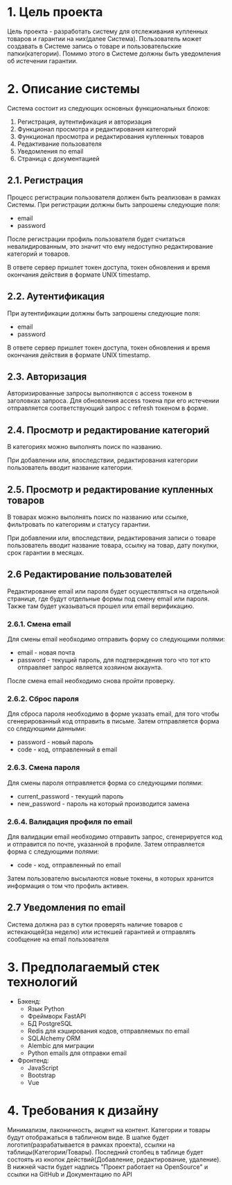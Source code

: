 # 1. Цель проекта
Цель проекта - разработать  систему для отслеживания купленных товаров и гарантии на них(далее Система). Пользователь может создавать в Системе запись о товаре и пользовательские папки(категории). Помимо этого в Системе должны быть уведомления об истечении гарантии.

# 2. Описание системы
Система состоит из следующих основных функциональных блоков:
1. Регистрация, аутентификация и авторизация
2. Функционал просмотра и редактирования категорий
3. Функционал просмотра и редактирования купленных товаров
4. Редактивание пользователя
4. Уведомления по email
5. Страница с документацией

## 2.1. Регистрация
Процесс регистрации пользователя должен быть реализован в рамках Системы. При регистрации должны быть запрошены следующие поля:
- email
- password  

После регистрации профиль пользователя будет считаться невалидированным, это значит что ему недоступно редактирование категорий и товаров.

В ответе сервер пришлет токен доступа, токен обновления и время окончания действия в формате UNIX timestamp.  

## 2.2. Аутентификация 
При аутентификации должны быть запрошены следующие поля:
- email
- password

В ответе сервер пришлет токен доступа, токен обновления и время окончания действия в формате UNIX timestamp. 

## 2.3. Авторизация
Авторизированные запросы выполняются с access токеном в заголовках запроса.
Для обновления access токена при его истечении отправляется соответствующий запрос с refresh токеном в форме. 

## 2.4. Просмотр и редактирование категорий
В категориях можно выполнять поиск по названию. 

При добавлении или, впоследствии, редактирования категории пользователь вводит название категории.

## 2.5. Просмотр и редактирование купленных товаров
В товарах можно выполнять поиск по названию или ссылке, фильтровать по категориям и статусу гарантии.

При добавлении или, впоследствии, редактирования записи о товаре пользователь вводит название товара, ссылку на товар, дату покупки, срок гарантии в месяцах.       

## 2.6 Редактирование пользователей
Редактирование email или пароля будет осуществляться на отдельной странице, где будут отдельные формы под смену email или пароля. Также там будет указываться прошел или email верификацию. 

### 2.6.1. Смена email
Для смены email необходимо отправить форму со следующими полями:
- email - новая почта
- password - текущий пароль, для подтверждения того что тот кто отправляет запрос является хозяином аккаунта.

После смена email необходимо снова пройти проверку. 

### 2.6.2. Сброс пароля
Для сброса пароля необходимо в форме указать email, для того чтобы сгенерированный код отправить в письме.
Затем отправляется форма со следующими данными:
- password - новый пароль
- code - код, отправленный в email

### 2.6.3. Смена пароля
Для смены пароля отправляется форма со следующими полями:
- current_password - текущий пароль
- new_password - пароль на который производится замена

### 2.6.4. Валидация профиля по email
Для валидации email необходимо отправить запрос, сгенерируется код и отправится по почте, указанной в профиле. Затем отправляется форма с следующими полями:
- code - код, отправленный по email

Затем пользователю высылаются новые токены, в которых хранится информация о том что профиль активен.

## 2.7 Уведомления по email
Система должна раз в сутки проверять наличие товаров с истекающей(за неделю) или истекшей гарантией и отправлять сообщение на email пользователя  

# 3. Предполагаемый стек технологий
- Бэкенд:
    - Язык Python
    - Фреймворк FastAPI
    - БД PostgreSQL
    - Redis для кэширования кодов, отправляемых по email
    - SQLAlchemy ORM
    - Alembic для миграции
    - Python emails для отправки email
- Фронтенд:
    - JavaScript
    - Bootstrap
    - Vue

# 4. Требования к дизайну
Минимализм, лаконичность, акцент на контент. Категории и товары будут отображаться в табличном виде. В шапке будет логотип(разрабатывается в рамках проекта), ссылки на таблицы(Категории/Товары). Последний столбец в таблице будет состоять из кнопок действий(Добавление, редактирование, удаление). В нижней части будет надпись "Проект работает на OpenSource" и ссылки на GitHub и Документацию по API